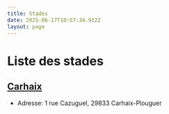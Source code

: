 ```yaml
---
title: Stades
date: 2025-06-17T10:57:34.912Z
layout: page
---
```


# Liste des stades


## [Carhaix](/stades/Carhaix/)
- Adresse: 1 rue Cazuguel, 29833 Carhaix-Plouguer


